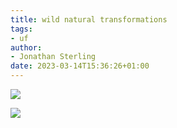 ```yaml
---
title: wild natural transformations
tags:
- uf
author:
- Jonathan Sterling
date: 2023-03-14T15:36:26+01:00
---
```


![](jms-0039)

![](jms-003H)